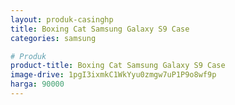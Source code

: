```yaml
---
layout: produk-casinghp
title: Boxing Cat Samsung Galaxy S9 Case
categories: samsung

# Produk
product-title: Boxing Cat Samsung Galaxy S9 Case
image-drive: 1pgI3ixmkC1WkYyu0zmgw7uP1P9o8wf9p
harga: 90000
---
```


